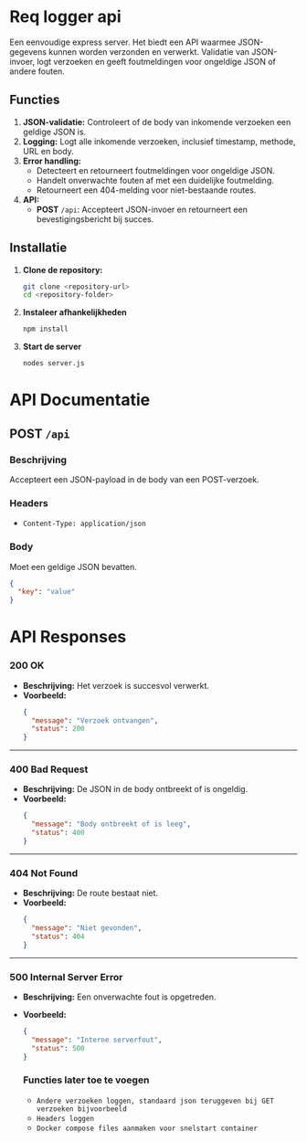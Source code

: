 # Req logger api

Een eenvoudige express server. Het biedt een API waarmee JSON-gegevens kunnen worden verzonden en verwerkt. Validatie van JSON-invoer, logt verzoeken en geeft foutmeldingen voor ongeldige JSON of andere fouten.

## Functies

1. **JSON-validatie:** Controleert of de body van inkomende verzoeken een geldige JSON is.
2. **Logging:** Logt alle inkomende verzoeken, inclusief timestamp, methode, URL en body.
3. **Error handling:**
   - Detecteert en retourneert foutmeldingen voor ongeldige JSON.
   - Handelt onverwachte fouten af met een duidelijke foutmelding.
   - Retourneert een 404-melding voor niet-bestaande routes.
4. **API:** 
   - **POST** `/api`: Accepteert JSON-invoer en retourneert een bevestigingsbericht bij succes.

## Installatie

1. **Clone de repository:**
   ```bash
   git clone <repository-url>
   cd <repository-folder>
   ```

2. **Instaleer afhankelijkheden**
    ``` bash
    npm install
    ```

3. **Start de server**
    ``` bash
    nodes server.js
    ```

# API Documentatie

## POST `/api`

### Beschrijving
Accepteert een JSON-payload in de body van een POST-verzoek. 

### Headers
- `Content-Type: application/json`

### Body
Moet een geldige JSON bevatten.
```json
{
  "key": "value"
}
```

# API Responses

### **200 OK**
- **Beschrijving:** Het verzoek is succesvol verwerkt.
- **Voorbeeld:**
  ```json
  {
    "message": "Verzoek ontvangen",
    "status": 200
  }
  ```

---

### **400 Bad Request**
- **Beschrijving:** De JSON in de body ontbreekt of is ongeldig.
- **Voorbeeld:**
  ```json
  {
    "message": "Body ontbreekt of is leeg",
    "status": 400
  }
  ```

---

### **404 Not Found**
- **Beschrijving:** De route bestaat niet.
- **Voorbeeld:**
  ```json
  {
    "message": "Niet gevonden",
    "status": 404
  }
  ```

---

### **500 Internal Server Error**
- **Beschrijving:** Een onverwachte fout is opgetreden.
- **Voorbeeld:**
  ```json
  {
    "message": "Interne serverfout",
    "status": 500
  }
  ```

  ### Functies later toe te voegen

  - `Andere verzoeken loggen, standaard json teruggeven bij GET verzoeken bijvoorbeeld`
  - `Headers loggen`
  - `Docker compose files aanmaken voor snelstart container`

  